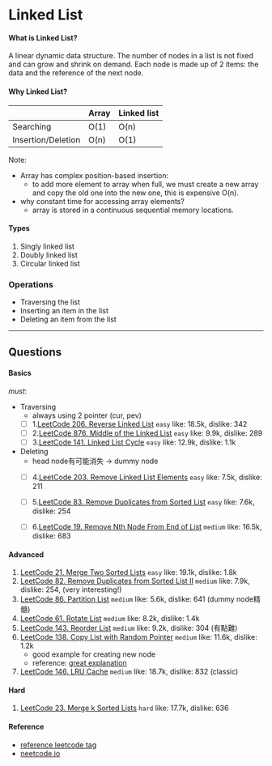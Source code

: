 # Linked List
####    What is Linked List?
A linear dynamic data structure. The number of nodes in a list is not fixed
and can grow and shrink on demand. Each node is made up of 2 items: the data and the reference of the next node.

####    Why Linked List?


|                    | Array | Linked list |
|--------------------|-------|-------------|
| Searching          | O(1)  | O(n)        |
| Insertion/Deletion | O(n)  | O(1)        |


Note: 
  - Array has complex position-based insertion:
    -  to add more element to array when full, we must create a new array and 
copy the old one into the new one, this is expensive O(n).
  - why constant time for accessing array elements?
    - array is stored in a continuous sequential memory locations.

#### Types
1. Singly linked list
2. Doubly linked list
3. Circular linked list

###  Operations
- Traversing the list
- Inserting an item in the list
- Deleting an item from the list
***

##  Questions
####    Basics
*must*:
- Traversing 
  - always using 2 pointer (cur, pev)
  - [ ] 1.[LeetCode 206. Reverse Linked List](https://leetcode.com/problems/reverse-linked-list/description/) ``easy`` like: 18.5k, dislike: 342
  - [ ] 2.[LeetCode 876. Middle of the Linked List](https://leetcode.com/problems/middle-of-the-linked-list/) ``easy`` like: 9.9k, dislike: 289
  - [ ] 3.[LeetCode 141. Linked List Cycle](https://leetcode.com/problems/linked-list-cycle/) ``easy`` like: 12.9k, dislike: 1.1k
- Deleting 
  - head node有可能消失 -> dummy node
  - [ ] 4.[LeetCode 203. Remove Linked List Elements](https://leetcode.com/problems/remove-linked-list-elements/) ``easy`` like: 7.5k, dislike: 211
  - [ ] 5.[LeetCode 83. Remove Duplicates from Sorted List](https://leetcode.com/problems/remove-duplicates-from-sorted-list/) ``easy`` like: 7.6k, dislike: 254
  - [ ] 6.[LeetCode 19. Remove Nth Node From End of List](https://leetcode.com/problems/remove-nth-node-from-end-of-list/) ``medium`` like: 16.5k, dislike: 683




#### Advanced
1. [LeetCode 21. Merge Two Sorted Lists](https://leetcode.com/problems/merge-two-sorted-lists/description/) ``easy`` like: 19.1k, dislike: 1.8k
2. [LeetCode 82. Remove Duplicates from Sorted List II](https://leetcode.com/problems/remove-duplicates-from-sorted-list-ii/) ``medium`` like: 7.9k, dislike: 254, (very interesting!)
3. [LeetCode 86. Partition List](https://leetcode.com/problems/partition-list/description/) ``medium`` like: 5.6k, dislike: 641 (dummy node精髓)
4. [LeetCode 61. Rotate List](https://leetcode.com/problems/rotate-list/) ``medium`` like: 8.2k, dislike: 1.4k
5. [LeetCode 143. Reorder List](https://leetcode.com/problems/reorder-list/) ``medium`` like: 9.2k, dislike: 304 (有點難)
6. [LeetCode 138. Copy List with Random Pointer](https://leetcode.com/problems/copy-list-with-random-pointer/) ``medium`` like: 11.6k, dislike: 1.2k
     - good example for creating new node
     - reference: [great explanation](https://leetcode.cn/problems/copy-list-with-random-pointer/solution/liang-chong-shi-xian-tu-jie-138-fu-zhi-dai-sui-ji-/)
7. [LeetCode 146. LRU Cache](https://leetcode.com/problems/lru-cache/) ``medium`` like: 18.7k, dislike: 832 (classic)

#### Hard
1. [LeetCode 23. Merge k Sorted Lists](https://leetcode.com/problems/merge-k-sorted-lists/) ``hard`` like: 17.7k, dislike: 636





####    Reference
- [reference leetcode tag](https://leetcode.com/tag/linked-list/)
- [neetcode.io](https://neetcode.io/practice)